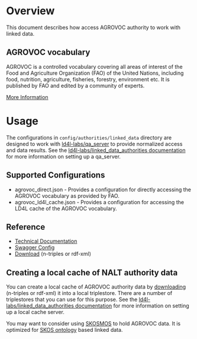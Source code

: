 # Overview

This document describes how access AGROVOC authority to work with linked data. 

## AGROVOC vocabulary

AGROVOC is a controlled vocabulary covering all areas of interest of the Food and Agriculture Organization (FAO) of the United Nations, including food, nutrition, agriculture, fisheries, forestry, environment etc. It is published by FAO and edited by a community of experts.  

[More Information](http://aims.fao.org/vest-registry/vocabularies/agrovoc-multilingual-agricultural-thesaurus)


# Usage

The configurations in `config/authorities/linked_data` directory are designed to work with [ld4l-labs/qa_server](https://github.com/ld4l-labs/qa_server) to provide normalized access and data results.  See the [ld4l-labs/linked_data_authorities documentation](https://github.com/ld4l-labs/linked_data_authorities/blob/master/README.md) for more information on setting up a qa_server.

## Supported Configurations

* agrovoc_direct.json - Provides a configuration for directly accessing the AGROVOC vocabulary as provided by FAO.
* agrovoc_ld4l_cache.json - Provides a configuration for accessing the LD4L cache of the AGROVOC vocabulary.

## Reference

* [Technical Documentation](http://aims.fao.org/vest-registry/vocabularies/agrovoc-multilingual-agricultural-thesaurus)
* [Swagger Config](https://github.com/NatLibFi/Skosmos/blob/master/swagger.json)
* [Download](https://aims-fao.atlassian.net/wiki/spaces/AGV/pages/2949126/Releases) (n-triples or rdf-xml)

## Creating a local cache of NALT authority data

You can create a local cache of AGROVOC authority data by [downloading](https://aims-fao.atlassian.net/wiki/spaces/AGV/pages/2949126/Releases) (n-triples or rdf-xml) it into a local triplestore.  There are a number of triplestores that you can use for this purpose.  See the [ld4l-labs/linked_data_authorities documentation](https://github.com/ld4l-labs/linked_data_authorities/blob/master/README.md) for more information on setting up a local cache server. 

You may want to consider using [SKOSMOS](http://skosmos.org/) to hold AGROVOC data.  It is optimized for [SKOS ontology](https://www.w3.org/TR/2008/WD-skos-reference-20080829/skos.html) based linked data.
